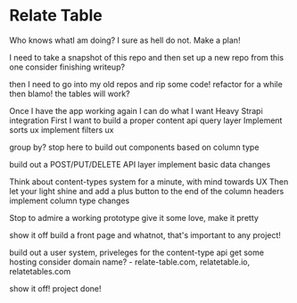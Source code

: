 # Relate Table


Who knows whatI am doing? I sure as hell do not. 
Make a plan!

I need to take a snapshot of this repo and then set up a new repo from this one
consider finishing writeup?

then I need to go into my old repos and rip some code!
refactor for a while
then blamo! the tables will work?

Once I have the app working again I can do what I want
Heavy Strapi integration
First I want to build a proper content api query layer
Implement sorts ux
implement filters ux

group by? 
stop here to build out components based on column type

build out a POST/PUT/DELETE API layer
implement basic data changes

Think about content-types system for a minute, with mind towards UX
Then let your light shine and add a plus button to the end of the column headers
implement column type changes

Stop to admire a working prototype
give it some love, make it pretty

show it off
build a front page and whatnot, that's important to any project!

build out a user system, priveleges for the content-type api
get some hosting
consider domain name? - relate-table.com, relatetable.io, relatetables.com

show it off!
project done!


